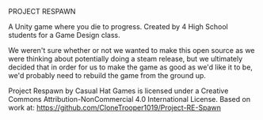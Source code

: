 PROJECT RESPAWN

A Unity game where you die to progress.
Created by 4 High School students for a Game Design class.

We weren't sure whether or not we wanted to make this open source as we were thinking about potentially doing a steam release, 
but we ultimately decided that in order for us to make the game as good as we'd like it to be, we'd probably need to rebuild
the game from the ground up.

Project Respawn by Casual Hat Games is licensed under a Creative Commons Attribution-NonCommercial 4.0 International License.
Based on work at: https://github.com/CloneTrooper1019/Project-RE-Spawn
